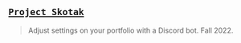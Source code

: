 ## [`Project Skotak`](http://lxrbckl.com/Project-Skotak)
> Adjust settings on your portfolio with a Discord bot. Fall 2022.
